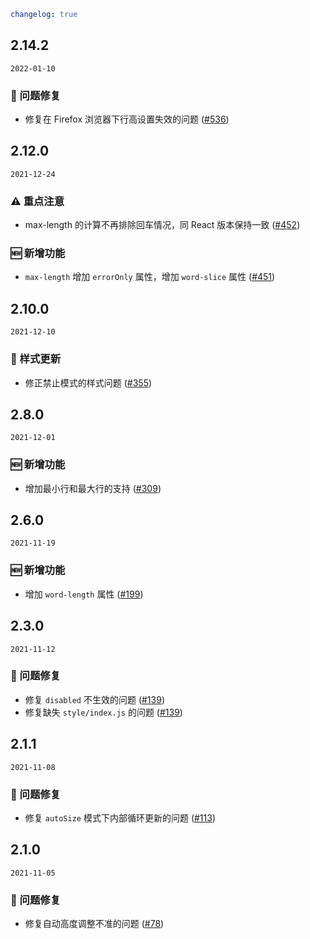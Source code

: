 ```yaml
changelog: true
```

## 2.14.2

`2022-01-10`

### 🐛 问题修复

- 修复在 Firefox 浏览器下行高设置失效的问题 ([#536](https://github.com/arco-design/arco-design-vue/pull/536))


## 2.12.0

`2021-12-24`

### ⚠️ 重点注意

- max-length 的计算不再排除回车情况，同 React 版本保持一致 ([#452](https://github.com/arco-design/arco-design-vue/pull/452))

### 🆕 新增功能

- `max-length` 增加 `errorOnly` 属性，增加 `word-slice` 属性 ([#451](https://github.com/arco-design/arco-design-vue/pull/451))


## 2.10.0

`2021-12-10`

### 💅 样式更新

- 修正禁止模式的样式问题 ([#355](https://github.com/arco-design/arco-design-vue/pull/355))


## 2.8.0

`2021-12-01`

### 🆕 新增功能

- 增加最小行和最大行的支持 ([#309](https://github.com/arco-design/arco-design-vue/pull/309))


## 2.6.0

`2021-11-19`

### 🆕 新增功能

- 增加 `word-length` 属性 ([#199](https://github.com/arco-design/arco-design-vue/pull/199))


## 2.3.0

`2021-11-12`

### 🐛 问题修复

- 修复 `disabled` 不生效的问题 ([#139](https://github.com/arco-design/arco-design-vue/pull/139))
- 修复缺失 `style/index.js` 的问题 ([#139](https://github.com/arco-design/arco-design-vue/pull/139))


## 2.1.1

`2021-11-08`

### 🐛 问题修复

- 修复 `autoSize` 模式下内部循环更新的问题 ([#113](https://github.com/arco-design/arco-design-vue/pull/113))


## 2.1.0

`2021-11-05`

### 🐛 问题修复

- 修复自动高度调整不准的问题 ([#78](https://github.com/arco-design/arco-design-vue/pull/78))

